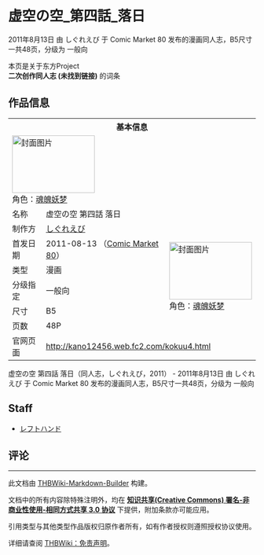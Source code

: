 # 虚空の空_第四話_落日

<!-- source html: G:\repos\THBWiki-Markdown-Builder\THBWikiMarkdown\Temp\main\c\cc\ns0%3A%E8%99%9A%E7%A9%BA%E3%81%AE%E7%A9%BA_%E7%AC%AC%E5%9B%9B%E8%A9%B1_%E8%90%BD%E6%97%A5.html -->

2011年8月13日 由 しぐれえび 于 Comic Market 80 发布的漫画同人志，B5尺寸一共48页，分级为 一般向

本页是关于东方Project  
 **二次创作同人志 (未找到链接)** 的词条

## 作品信息

<table><tbody><tr><th colspan="3">基本信息</th></tr><tr><td class="cover-artwork-mobile" colspan="2"><a href="./文件-虚空の空_第四話_落日封面.jpg.md" class="image" title="封面图片"><img alt="封面图片" src="https://upload.thwiki.cc/thumb/1/15/%E8%99%9A%E7%A9%BA%E3%81%AE%E7%A9%BA_%E7%AC%AC%E5%9B%9B%E8%A9%B1_%E8%90%BD%E6%97%A5%E5%B0%81%E9%9D%A2.jpg/168px-%E8%99%9A%E7%A9%BA%E3%81%AE%E7%A9%BA_%E7%AC%AC%E5%9B%9B%E8%A9%B1_%E8%90%BD%E6%97%A5%E5%B0%81%E9%9D%A2.jpg" decoding="async" loading="lazy" width="168" height="117" srcset="https://upload.thwiki.cc/thumb/1/15/%E8%99%9A%E7%A9%BA%E3%81%AE%E7%A9%BA_%E7%AC%AC%E5%9B%9B%E8%A9%B1_%E8%90%BD%E6%97%A5%E5%B0%81%E9%9D%A2.jpg/252px-%E8%99%9A%E7%A9%BA%E3%81%AE%E7%A9%BA_%E7%AC%AC%E5%9B%9B%E8%A9%B1_%E8%90%BD%E6%97%A5%E5%B0%81%E9%9D%A2.jpg 1.5x, https://upload.thwiki.cc/thumb/1/15/%E8%99%9A%E7%A9%BA%E3%81%AE%E7%A9%BA_%E7%AC%AC%E5%9B%9B%E8%A9%B1_%E8%90%BD%E6%97%A5%E5%B0%81%E9%9D%A2.jpg/336px-%E8%99%9A%E7%A9%BA%E3%81%AE%E7%A9%BA_%E7%AC%AC%E5%9B%9B%E8%A9%B1_%E8%90%BD%E6%97%A5%E5%B0%81%E9%9D%A2.jpg 2x" data-file-width="2874" data-file-height="2000"></a><div class="cover-char">角色：<a href="./魂魄妖梦.md" title="魂魄妖梦">魂魄妖梦</a></div></td>
</tr><tr><td class="label">名称</td><td colspan="2"> 虚空の空 第四話 落日 </td></tr><tr><td class="label">制作方</td><td><a href="./しぐれえび.md" title="しぐれえび">しぐれえび</a></td><td class="cover-artwork" rowspan="6" style="min-width:168px;"><a href="./文件-虚空の空_第四話_落日封面.jpg.md" class="image" title="封面图片"><img alt="封面图片" src="https://upload.thwiki.cc/thumb/1/15/%E8%99%9A%E7%A9%BA%E3%81%AE%E7%A9%BA_%E7%AC%AC%E5%9B%9B%E8%A9%B1_%E8%90%BD%E6%97%A5%E5%B0%81%E9%9D%A2.jpg/168px-%E8%99%9A%E7%A9%BA%E3%81%AE%E7%A9%BA_%E7%AC%AC%E5%9B%9B%E8%A9%B1_%E8%90%BD%E6%97%A5%E5%B0%81%E9%9D%A2.jpg" decoding="async" loading="lazy" width="168" height="117" srcset="https://upload.thwiki.cc/thumb/1/15/%E8%99%9A%E7%A9%BA%E3%81%AE%E7%A9%BA_%E7%AC%AC%E5%9B%9B%E8%A9%B1_%E8%90%BD%E6%97%A5%E5%B0%81%E9%9D%A2.jpg/252px-%E8%99%9A%E7%A9%BA%E3%81%AE%E7%A9%BA_%E7%AC%AC%E5%9B%9B%E8%A9%B1_%E8%90%BD%E6%97%A5%E5%B0%81%E9%9D%A2.jpg 1.5x, https://upload.thwiki.cc/thumb/1/15/%E8%99%9A%E7%A9%BA%E3%81%AE%E7%A9%BA_%E7%AC%AC%E5%9B%9B%E8%A9%B1_%E8%90%BD%E6%97%A5%E5%B0%81%E9%9D%A2.jpg/336px-%E8%99%9A%E7%A9%BA%E3%81%AE%E7%A9%BA_%E7%AC%AC%E5%9B%9B%E8%A9%B1_%E8%90%BD%E6%97%A5%E5%B0%81%E9%9D%A2.jpg 2x" data-file-width="2874" data-file-height="2000"></a><div class="cover-char">角色：<a href="./魂魄妖梦.md" title="魂魄妖梦">魂魄妖梦</a></div></td>
</tr><tr><td class="label">首发日期</td><td>2011-08-13&#160;（<a href="/展会作品列表?e=Comic+Market%2380">Comic Market 80</a>）</td></tr><tr><td class="label">类型</td><td>漫画</td></tr><tr><td class="label">分级指定</td><td>一般向</td></tr><tr><td class="label">尺寸</td><td>B5</td></tr><tr><td class="label">页数</td><td>48P</td></tr>
<tr><td class="label">官网页面</td><td colspan="2"><a rel="nofollow" class="external free" href="http://kano12456.web.fc2.com/kokuu4.html">http://kano12456.web.fc2.com/kokuu4.html</a></td></tr></tbody></table>

虚空の空 第四話 落日（同人志，しぐれえび，2011） - 2011年8月13日 由 しぐれえび 于 Comic Market 80 发布的漫画同人志，B5尺寸一共48页，分级为 一般向

## Staff
- [レフトハンド](./レフトハンド.md)


## 评论




---

此文档由 [THBWiki-Markdown-Builder](https://github.com/Delsin-Yu/THBWiki-Markdown-Builder) 构建。

文档中的所有内容除特殊注明外，均在 [**知识共享(Creative Commons) 署名-非商业性使用-相同方式共享 3.0 协议**](https://creativecommons.org/licenses/by-sa/3.0/deed.zh-hans) 下提供，附加条款亦可能应用。

引用类型与其他类型作品版权归原作者所有，如有作者授权则遵照授权协议使用。

详细请查阅 [THBWiki：免责声明](https://thbwiki.cc/THBWiki:%E5%85%8D%E8%B4%A3%E5%A3%B0%E6%98%8E)。

